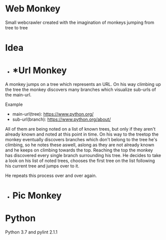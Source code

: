 Web Monkey
==========
Small webcrawler created with the imagination of monkeys jumping from tree to tree

Idea
====
* *Url Monkey
  ==========
A monkey jumps on a tree which represents an URL. On his way climbing up the tree
the monkey discovers many branches which visualize sub-urls of the main-url.

Example
* main-url(tree):  https://www.python.org/
* sub-url(branch): https://www.python.org/about/

All of them are being noted on a list of known trees, but only if they aren't already
known and noted at this point in time. On his way to the treetop the monkey eventually 
discovers branches which don't belong to the tree he's climbing, so he notes these aswell,
aslong as they are not already known and he keeps on climbing towards the top. Reaching the
top the monkey has discovered every single branch surrounding his tree. He decides to take
a look on his list of noted trees, chooses the first tree on the list following his current
tree and jumps over to it.

He repeats this process over and over again.

* Pic Monkey
  ==========


Python
======
Python 3.7 and pylint 2.1.1

